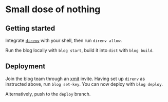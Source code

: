 # Small dose of nothing

## Getting started

Integrate [`direnv`](https://direnv.net/) with your shell, then run `direnv allow`.

Run the blog locally with `blog start`, build it into `dist` with `blog build`.

## Deployment

Join the blog team through an [xmit](https://xmit.co/) invite. Having set up `direnv` as instructed above, run `blog set-key`. You can now deploy with `blog deploy`.

Alternatively, push to the `deploy` branch.
